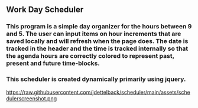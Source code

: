 ## Work Day Scheduler 

### This program is a simple day organizer for the hours between 9 and 5.  The user can input items on hour increments that are saved locally and will refresh when the page does.  The date is tracked in the header and the time is tracked internally so that the agenda hours are correctly colored to represent past, present and future time-blocks.

### This scheduler is created dynamically primarily using jquery.

https://raw.githubusercontent.com/jdettelback/scheduler/main/assets/schedulerscreenshot.png

